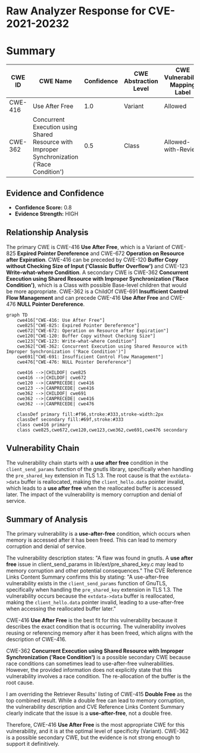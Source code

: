 # Raw Analyzer Response for CVE-2021-20232

# Summary
| CWE ID | CWE Name | Confidence | CWE Abstraction Level | CWE Vulnerability Mapping Label | CWE-Vulnerability Mapping Notes |
|---|---|---|---|---|---|
| CWE-416 | Use After Free | 1.0 | Variant | Allowed | Primary CWE |
| CWE-362 | Concurrent Execution using Shared Resource with Improper Synchronization ('Race Condition') | 0.5 | Class | Allowed-with-Review | Secondary Candidate |

## Evidence and Confidence

*   **Confidence Score:** 0.8
*   **Evidence Strength:** HIGH

## Relationship Analysis
The primary CWE is CWE-416 **Use After Free**, which is a Variant of CWE-825 **Expired Pointer Dereference** and CWE-672 **Operation on Resource after Expiration**. CWE-416 can be preceded by CWE-120 **Buffer Copy without Checking Size of Input ('Classic Buffer Overflow')** and CWE-123 **Write-what-where Condition**. A secondary CWE is CWE-362 **Concurrent Execution using Shared Resource with Improper Synchronization ('Race Condition')**, which is a Class with possible Base-level children that would be more appropriate. CWE-362 is a ChildOf CWE-691 **Insufficient Control Flow Management** and can precede CWE-416 **Use After Free** and CWE-476 **NULL Pointer Dereference**.

```mermaid
graph TD
    cwe416["CWE-416: Use After Free"]
    cwe825["CWE-825: Expired Pointer Dereference"]
    cwe672["CWE-672: Operation on Resource after Expiration"]
    cwe120["CWE-120: Buffer Copy without Checking Size"]
    cwe123["CWE-123: Write-what-where Condition"]
    cwe362["CWE-362: Concurrent Execution using Shared Resource with Improper Synchronization ('Race Condition')"]
    cwe691["CWE-691: Insufficient Control Flow Management"]
    cwe476["CWE-476: NULL Pointer Dereference"]
    
    cwe416 -->|CHILDOF| cwe825
    cwe416 -->|CHILDOF| cwe672
    cwe120 -->|CANPRECEDE| cwe416
    cwe123 -->|CANPRECEDE| cwe416
    cwe362 -->|CHILDOF| cwe691
    cwe362 -->|CANPRECEDE| cwe416
    cwe362 -->|CANPRECEDE| cwe476

    classDef primary fill:#f96,stroke:#333,stroke-width:2px
    classDef secondary fill:#69f,stroke:#333
    class cwe416 primary
    class cwe825,cwe672,cwe120,cwe123,cwe362,cwe691,cwe476 secondary
```

## Vulnerability Chain
The vulnerability chain starts with a **use after free** condition in the `client_send_params` function of the gnutls library, specifically when handling the `pre_shared_key` extension in TLS 1.3. The root cause is that the `extdata->data` buffer is reallocated, making the `client_hello.data` pointer invalid, which leads to a **use after free** when the reallocated buffer is accessed later. The impact of the vulnerability is memory corruption and denial of service.

## Summary of Analysis
The primary vulnerability is a **use-after-free** condition, which occurs when memory is accessed after it has been freed. This can lead to memory corruption and denial of service.

The vulnerability description states: "A flaw was found in gnutls. A **use after free** issue in client_send_params in lib/ext/pre_shared_key.c may lead to memory corruption and other potential consequences." The CVE Reference Links Content Summary confirms this by stating: "A use-after-free vulnerability exists in the `client_send_params` function of GnuTLS, specifically when handling the `pre_shared_key` extension in TLS 1.3. The vulnerability occurs because the `extdata->data` buffer is reallocated, making the `client_hello.data` pointer invalid, leading to a use-after-free when accessing the reallocated buffer later."

CWE-416 **Use After Free** is the best fit for this vulnerability because it describes the exact condition that is occurring. The vulnerability involves reusing or referencing memory after it has been freed, which aligns with the description of CWE-416.

CWE-362 **Concurrent Execution using Shared Resource with Improper Synchronization ('Race Condition')** is a possible secondary CWE because race conditions can sometimes lead to use-after-free vulnerabilities. However, the provided information does not explicitly state that this vulnerability involves a race condition. The re-allocation of the buffer is the root cause.

I am overriding the Retriever Results' listing of CWE-415 **Double Free** as the top combined result. While a double free can lead to memory corruption, the vulnerability description and CVE Reference Links Content Summary clearly indicate that the issue is a **use-after-free**, not a double free.

Therefore, CWE-416 **Use After Free** is the most appropriate CWE for this vulnerability, and it is at the optimal level of specificity (Variant). CWE-362 is a possible secondary CWE, but the evidence is not strong enough to support it definitively.